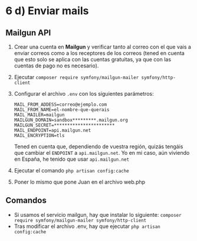 # 6 d) Enviar mails

## Mailgun API

1. Crear una cuenta en **Mailgun** y verificar tanto al correo con el que vais a enviar correos como a los receptores de los correos (tened en cuenta que esto solo se aplica con las cuentas gratuitas, ya que con las cuentas de pago no es necesario).

2. Ejecutar `composer require symfony/mailgun-mailer symfony/http-client`

3. Configurar el archivo `.env` con los siguientes parámetros:
	```
	MAIL_FROM_ADDESS=correo@ejemplo.com
	MAIL_FROM_NAME=el-nombre-que-querais
	MAIL_MAILER=mailgun
	MAILGUN_DOMAIN=sandbox*********.mailgun.org
	MAILGUN_SECRET=***********************
	MAIL_ENDPOINT=api.mailgun.net 
	MAIL_ENCRYPTION=tls
	```
	Tened en cuenta que, dependiendo de vuestra región, quizás tengáis que cambiar el `ENDPOINT` a `api.mailgun.net`. Yo en mi caso, aún viviendo en España, he tenido que usar `api.mailgun.net` 

4. Ejecutar el comando `php artisan config:cache`

5. Poner lo mismo que pone Juan en el archivo web.php

## Comandos

- Si usamos el servicio mailgun, hay que instalar lo siguiente:
`composer require symfony/mailgun-mailer symfony/http-client`
- Tras modificar el archivo .env, hay que ejecutar `php artisan config:cache`